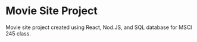 # Movie Site Project 

Movie site project created using React, Nod.JS, and SQL database for MSCI 245 class.







